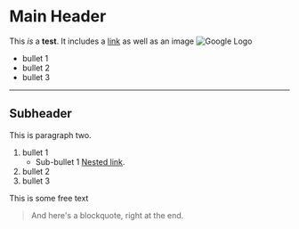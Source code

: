 

# Main Header

This *is* a **test**. It includes a [link](http://www.google.com) as well as an image ![Google Logo](https://www.google.com/images/srpr/logo3w.png) 

 * bullet 1
 * bullet 2
 * bullet 3

***

## Subheader

This is paragraph two.

 1. bullet 1
    * Sub-bullet 1 [Nested link](http://github.com).
 1. bullet 2
 1. bullet 3

This is some free text

 > And here's a blockquote, right at the end.
